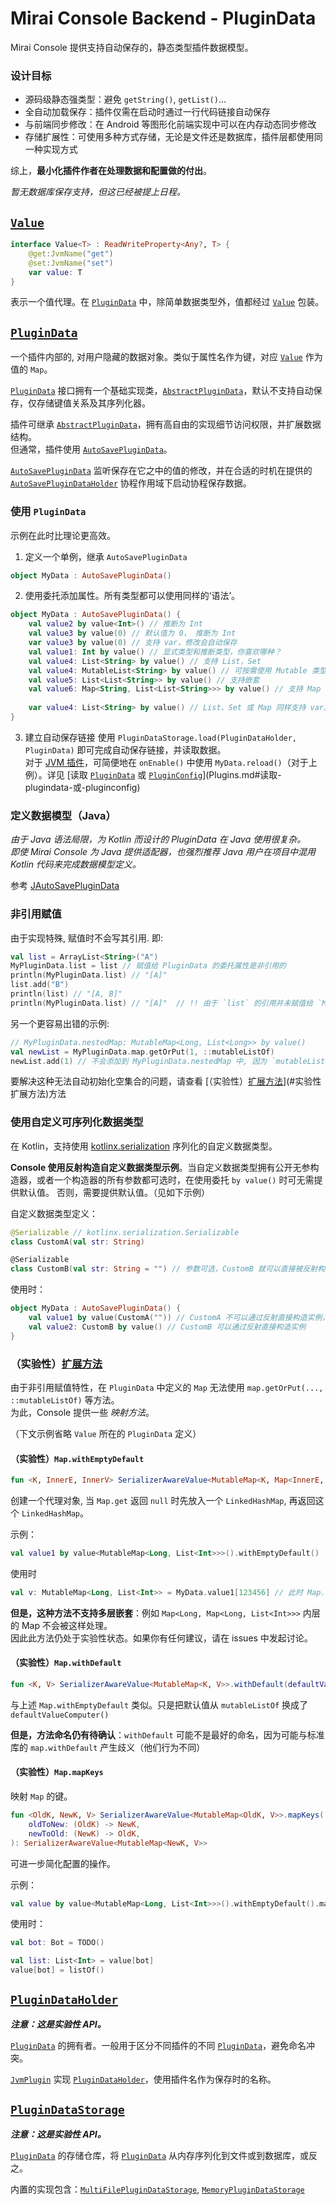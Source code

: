 # Mirai Console Backend - PluginData

[`Plugin`]: ../backend/mirai-console/src/main/kotlin/net/mamoe/mirai/console/plugin/Plugin.kt
[`PluginDescription`]: ../backend/mirai-console/src/main/kotlin/net/mamoe/mirai/console/plugin/description/PluginDescription.kt
[`PluginLoader`]: ../backend/mirai-console/src/main/kotlin/net/mamoe/mirai/console/plugin/PluginLoader.kt
[`PluginManager`]: ../backend/mirai-console/src/main/kotlin/net/mamoe/mirai/console/plugin/PluginManager.kt
[`JarPluginLoader`]: ../backend/mirai-console/src/main/kotlin/net/mamoe/mirai/console/plugin/jvm/JarPluginLoader.kt
[`JvmPlugin`]: ../backend/mirai-console/src/main/kotlin/net/mamoe/mirai/console/plugin/jvm/JvmPlugin.kt
[`JvmPluginDescription`]: ../backend/mirai-console/src/main/kotlin/net/mamoe/mirai/console/plugin/jvm/JvmPluginDescription.kt
[`AbstractJvmPlugin`]: ../backend/mirai-console/src/main/kotlin/net/mamoe/mirai/console/plugin/jvm/AbstractJvmPlugin.kt
[`KotlinPlugin`]: ../backend/mirai-console/src/main/kotlin/net/mamoe/mirai/console/plugin/jvm/KotlinPlugin.kt
[`JavaPlugin`]: ../backend/mirai-console/src/main/kotlin/net/mamoe/mirai/console/plugin/jvm/JavaPlugin.kt


[`Value`]: ../backend/mirai-console/src/main/kotlin/net/mamoe/mirai/console/data/Value.kt
[`PluginData`]: ../backend/mirai-console/src/main/kotlin/net/mamoe/mirai/console/data/PluginData.kt
[`AbstractPluginData`]: ../backend/mirai-console/src/main/kotlin/net/mamoe/mirai/console/data/AbstractPluginData.kt
[`AutoSavePluginData`]: ../backend/mirai-console/src/main/kotlin/net/mamoe/mirai/console/data/AutoSavePluginData.kt
[`PluginConfig`]: ../backend/mirai-console/src/main/kotlin/net/mamoe/mirai/console/data/PluginConfig.kt
[`PluginDataStorage`]: ../backend/mirai-console/src/main/kotlin/net/mamoe/mirai/console/data/PluginDataStorage.kt
[`MultiFilePluginDataStorage`]: ../backend/mirai-console/src/main/kotlin/net/mamoe/mirai/console/data/PluginDataStorage.kt#L116
[`MemoryPluginDataStorage`]: ../backend/mirai-console/src/main/kotlin/net/mamoe/mirai/console/data/PluginDataStorage.kt#L100
[`AutoSavePluginDataHolder`]: ../backend/mirai-console/src/main/kotlin/net/mamoe/mirai/console/data/PluginDataHolder.kt#L45
[`PluginDataHolder`]: ../backend/mirai-console/src/main/kotlin/net/mamoe/mirai/console/data/PluginDataHolder.kt
[`PluginDataExtensions`]: ../backend/mirai-console/src/main/kotlin/net/mamoe/mirai/console/data/PluginDataExtensions.kt

[`MiraiConsole`]: ../backend/mirai-console/src/main/kotlin/net/mamoe/mirai/console/MiraiConsole.kt
[`MiraiConsoleImplementation`]: ../backend/mirai-console/src/main/kotlin/net/mamoe/mirai/console/MiraiConsoleImplementation.kt
<!--[MiraiConsoleFrontEnd]: ../backend/mirai-console/src/main/kotlin/net/mamoe/mirai/console/MiraiConsoleFrontEnd.kt-->

[`Command`]: ../backend/mirai-console/src/main/kotlin/net/mamoe/mirai/console/command/Command.kt
[`CompositeCommand`]: ../backend/mirai-console/src/main/kotlin/net/mamoe/mirai/console/command/CompositeCommand.kt
[`SimpleCommand`]: ../backend/mirai-console/src/main/kotlin/net/mamoe/mirai/console/command/SimpleCommand.kt
[`RawCommand`]: ../backend/mirai-console/src/main/kotlin/net/mamoe/mirai/console/command/RawCommand.kt
[`CommandManager`]: ../backend/mirai-console/src/main/kotlin/net/mamoe/mirai/console/command/CommandManager.kt

[`BotManager`]: ../backend/mirai-console/src/main/kotlin/net/mamoe/mirai/console/util/BotManager.kt
[`Annotations`]: ../backend/mirai-console/src/main/kotlin/net/mamoe/mirai/console/util/Annotations.kt
[`ConsoleInput`]: ../backend/mirai-console/src/main/kotlin/net/mamoe/mirai/console/util/ConsoleInput.kt
[`JavaPluginScheduler`]: ../backend/mirai-console/src/main/kotlin/net/mamoe/mirai/console/plugin/jvm/JavaPluginScheduler.kt
[`ResourceContainer`]: ../backend/mirai-console/src/main/kotlin/net/mamoe/mirai/console/plugin/ResourceContainer.kt
[`PluginFileExtensions`]: ../backend/mirai-console/src/main/kotlin/net/mamoe/mirai/console/plugin/PluginFileExtensions.kt

[Kotlin]: https://www.kotlincn.net/
[Java]: https://www.java.com/zh_CN/
[JVM]: https://zh.wikipedia.org/zh-cn/Java%E8%99%9A%E6%8B%9F%E6%9C%BA
[JAR]: https://zh.wikipedia.org/zh-cn/JAR_(%E6%96%87%E4%BB%B6%E6%A0%BC%E5%BC%8F)

[为什么不支持热加载和卸载插件？]: QA.md#为什么不支持热加载和卸载插件
[使用 AutoService]: QA.md#使用-autoservice

Mirai Console 提供支持自动保存的，静态类型插件数据模型。

### 设计目标

- 源码级静态强类型：避免 `getString()`, `getList()`...
- 全自动加载保存：插件仅需在启动时通过一行代码链接自动保存
- 与前端同步修改：在 Android 等图形化前端实现中可以在内存动态同步修改
- 存储扩展性：可使用多种方式存储，无论是文件还是数据库，插件层都使用同一种实现方式

综上，**最小化插件作者在处理数据和配置做的付出**。

*暂无数据库保存支持，但这已经被提上日程。*

## [`Value`]
```kotlin
interface Value<T> : ReadWriteProperty<Any?, T> {
    @get:JvmName("get")
    @set:JvmName("set")
    var value: T
}
```

表示一个值代理。在 [`PluginData`] 中，除简单数据类型外，值都经过 [`Value`] 包装。

## [`PluginData`]

一个插件内部的, 对用户隐藏的数据对象。类似于属性名作为键，对应 [`Value`] 作为值的 `Map`。

[`PluginData`] 接口拥有一个基础实现类，[`AbstractPluginData`]，默认不支持自动保存，仅存储键值关系及其序列化器。

插件可继承 [`AbstractPluginData`]，拥有高自由的实现细节访问权限，并扩展数据结构。  
但通常，插件使用 [`AutoSavePluginData`]。

[`AutoSavePluginData`] 监听保存在它之中的值的修改，并在合适的时机在提供的 [`AutoSavePluginDataHolder`] 协程作用域下启动协程保存数据。

### 使用 `PluginData`
示例在此时比理论更高效。

1. 定义一个单例，继承 `AutoSavePluginData`
```kotlin
object MyData : AutoSavePluginData()
```

2. 使用委托添加属性。所有类型都可以使用同样的‘语法’。
```kotlin
object MyData : AutoSavePluginData() {
    val value2 by value<Int>() // 推断为 Int
    val value3 by value(0) // 默认值为 0， 推断为 Int
    var value3 by value(0) // 支持 var，修改会自动保存
    val value1: Int by value() // 显式类型和推断类型，你喜欢哪种？
    val value4: List<String> by value() // 支持 List，Set
    val value4: MutableList<String> by value() // 可按需使用 Mutable 类型
    val value5: List<List<String>> by value() // 支持嵌套
    val value6: Map<String, List<List<String>>> by value() // 支持 Map
    
    var value4: List<String> by value() // List、Set 或 Map 同样支持 var。但请注意这是非引用赋值（详见下文）。
}
```

3. 建立自动保存链接
使用 `PluginDataStorage.load(PluginDataHolder, PluginData)` 即可完成自动保存链接，并读取数据。  
对于 [JVM 插件][`JvmPlugin`]，可简便地在 `onEnable()` 中使用 `MyData.reload()`（对于上例）。详见 [读取 [`PluginData`] 或 [`PluginConfig`]](Plugins.md#读取-plugindata-或-pluginconfig)

### 定义数据模型（Java）
*由于 Java 语法局限，为 Kotlin 而设计的 PluginData 在 Java 使用很复杂。*  
*即使 Mirai Console 为 Java 提供适配器，也强烈推荐 Java 用户在项目中混用 Kotlin 代码来完成数据模型定义。*

参考 [JAutoSavePluginData](../backend/mirai-console/src/main/kotlin/net/mamoe/mirai/console/data/java/JAutoSavePluginData.kt#L69)

### 非引用赋值
由于实现特殊, 赋值时不会写其引用. 即:
```kotlin
val list = ArrayList<String>("A")
MyPluginData.list = list // 赋值给 PluginData 的委托属性是非引用的
println(MyPluginData.list) // "[A]"
list.add("B")
println(list) // "[A, B]"
println(MyPluginData.list) // "[A]"  // !! 由于 `list` 的引用并未赋值给 `MyPluginData.list`.
```

另一个更容易出错的示例:
```kotlin
// MyPluginData.nestedMap: MutableMap<Long, List<Long>> by value()
val newList = MyPluginData.map.getOrPut(1, ::mutableListOf)
newList.add(1) // 不会添加到 MyPluginData.nestedMap 中, 因为 `mutableListOf` 创建的 MutableList 被非引用地添加进了 MyPluginData.nestedMap
```

要解决这种无法自动初始化空集合的问题，请查看 [（实验性）[扩展方法][`PluginDataExtensions`]](#实验性扩展方法)方法

### 使用自定义可序列化数据类型
在 Kotlin，支持使用 [kotlinx.serialization](https://github.com/kotlin/kotlinx.serialization) 序列化的自定义数据类型。

**Console 使用反射构造自定义数据类型示例**。当自定义数据类型拥有公开无参构造器，或者一个构造器的所有参数都可选时，在使用委托 `by value()` 时可无需提供默认值。
否则，需要提供默认值。（见如下示例）

自定义数据类型定义：
```kotlin
@Serializable // kotlinx.serialization.Serializable
class CustomA(val str: String)

@Serializable
class CustomB(val str: String = "") // 参数可选，CustomB 就可以直接被反射构造。
```

使用时：
```kotlin
object MyData : AutoSavePluginData() {
    val value1 by value(CustomA("")) // CustomA 不可以通过反射直接构造实例，因为必须提供参数 str。因此要在创建 value 时提供默认值。
    val value2: CustomB by value() // CustomB 可以通过反射直接构造实例
}
```

### （实验性）[扩展方法][`PluginDataExtensions`]
由于非引用赋值特性，在 `PluginData` 中定义的 `Map` 无法使用 `map.getOrPut(..., ::mutableListOf)` 等方法。  
为此，Console 提供一些 *映射方法*。

（下文示例省略 `Value` 所在的 `PluginData` 定义）

#### （实验性）`Map.withEmptyDefault`
```kotlin
fun <K, InnerE, InnerV> SerializerAwareValue<MutableMap<K, Map<InnerE, InnerV>>>.withEmptyDefault(): SerializerAwareValue<MutableMap<K, Map<InnerE, InnerV>>>
```
创建一个代理对象, 当 `Map.get` 返回 `null` 时先放入一个 `LinkedHashMap`, 再返回这个 `LinkedHashMap`。

示例：
```kotlin
val value1 by value<MutableMap<Long, List<Int>>>().withEmptyDefault()
```
使用时
```kotlin
val v: MutableMap<Long, List<Int>> = MyData.value1[123456] // 此时 Map.get 返回非 null。因为若 MyData 中不存在 123456 对应的值，就先放入一个空 List。
```

**但是，这种方法不支持多层嵌套**：例如 `Map<Long, Map<Long, List<Int>>>` 内层的 Map 不会被这样处理。  
因此此方法仍处于实验性状态。如果你有任何建议，请在 issues 中发起讨论。

#### （实验性）`Map.withDefault`
```kotlin
fun <K, V> SerializerAwareValue<MutableMap<K, V>>.withDefault(defaultValueComputer: (K) -> V): SerializerAwareValue<MutableMap<K, V>>
```

与上述 `Map.withEmptyDefault` 类似。只是把默认值从 `mutableListOf` 换成了 `defaultValueComputer()`

**但是，方法命名仍有待确认**：`withDefault` 可能不是最好的命名，因为可能与标准库的 `map.withDefault` 产生歧义（他们行为不同）

#### （实验性）`Map.mapKeys`
映射 `Map` 的键。
```kotlin
fun <OldK, NewK, V> SerializerAwareValue<MutableMap<OldK, V>>.mapKeys(
    oldToNew: (OldK) -> NewK,
    newToOld: (NewK) -> OldK,
): SerializerAwareValue<MutableMap<NewK, V>>
```

可进一步简化配置的操作。

示例：
```kotlin
val value by value<MutableMap<Long, List<Int>>>().withEmptyDefault().mapKeys(Bot::id, Bot::getInstance)
```
使用时：
```kotlin
val bot: Bot = TODO()

val list: List<Int> = value[bot]
value[bot] = listOf()
```

## [`PluginDataHolder`]
***注意：这是实验性 API。***

[`PluginData`] 的拥有者。一般用于区分不同插件的不同 [`PluginData`]，避免命名冲突。

[`JvmPlugin`] 实现 [`PluginDataHolder`]，使用插件名作为保存时的名称。

## [`PluginDataStorage`]
***注意：这是实验性 API。***

[`PluginData`] 的存储仓库，将 [`PluginData`] 从内存序列化到文件或到数据库，或反之。

内置的实现包含：[`MultiFilePluginDataStorage`], [`MemoryPluginDataStorage`]